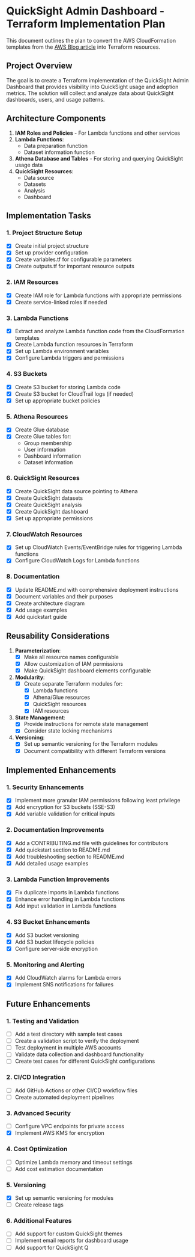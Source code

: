 # QuickSight Admin Dashboard - Terraform Implementation Plan

This document outlines the plan to convert the AWS CloudFormation templates from the [AWS Blog article](https://aws.amazon.com/blogs/business-intelligence/measure-the-adoption-of-your-amazon-quicksight-dashboards-and-view-your-bi-portfolio-in-a-single-pane-of-glass/) into Terraform resources.

## Project Overview

The goal is to create a Terraform implementation of the QuickSight Admin Dashboard that provides visibility into QuickSight usage and adoption metrics. The solution will collect and analyze data about QuickSight dashboards, users, and usage patterns.

## Architecture Components

1. **IAM Roles and Policies** - For Lambda functions and other services
2. **Lambda Functions**:
   - Data preparation function
   - Dataset information function
3. **Athena Database and Tables** - For storing and querying QuickSight usage data
4. **QuickSight Resources**:
   - Data source
   - Datasets
   - Analysis
   - Dashboard

## Implementation Tasks

### 1. Project Structure Setup
- [x] Create initial project structure
- [x] Set up provider configuration
- [x] Create variables.tf for configurable parameters
- [x] Create outputs.tf for important resource outputs

### 2. IAM Resources
- [x] Create IAM role for Lambda functions with appropriate permissions
- [x] Create service-linked roles if needed

### 3. Lambda Functions
- [x] Extract and analyze Lambda function code from the CloudFormation templates
- [x] Create Lambda function resources in Terraform
- [x] Set up Lambda environment variables
- [x] Configure Lambda triggers and permissions

### 4. S3 Buckets
- [x] Create S3 bucket for storing Lambda code
- [x] Create S3 bucket for CloudTrail logs (if needed)
- [x] Set up appropriate bucket policies

### 5. Athena Resources
- [x] Create Glue database
- [x] Create Glue tables for:
  - Group membership
  - User information
  - Dashboard information
  - Dataset information

### 6. QuickSight Resources
- [x] Create QuickSight data source pointing to Athena
- [x] Create QuickSight datasets
- [x] Create QuickSight analysis
- [x] Create QuickSight dashboard
- [x] Set up appropriate permissions

### 7. CloudWatch Resources
- [x] Set up CloudWatch Events/EventBridge rules for triggering Lambda functions
- [x] Configure CloudWatch Logs for Lambda functions

### 8. Documentation
- [x] Update README.md with comprehensive deployment instructions
- [x] Document variables and their purposes
- [x] Create architecture diagram
- [x] Add usage examples
- [x] Add quickstart guide

## Reusability Considerations

1. **Parameterization**:
   - [x] Make all resource names configurable
   - [x] Allow customization of IAM permissions
   - [x] Make QuickSight dashboard elements configurable

2. **Modularity**:
   - [x] Create separate Terraform modules for:
     - [x] Lambda functions
     - [x] Athena/Glue resources
     - [x] QuickSight resources
     - [x] IAM resources

3. **State Management**:
   - [x] Provide instructions for remote state management
   - [x] Consider state locking mechanisms

4. **Versioning**:
   - [x] Set up semantic versioning for the Terraform modules
   - [x] Document compatibility with different Terraform versions

## Implemented Enhancements

### 1. Security Enhancements
- [x] Implement more granular IAM permissions following least privilege
- [x] Add encryption for S3 buckets (SSE-S3)
- [x] Add variable validation for critical inputs

### 2. Documentation Improvements
- [x] Add a CONTRIBUTING.md file with guidelines for contributors
- [x] Add quickstart section to README.md
- [x] Add troubleshooting section to README.md
- [x] Add detailed usage examples

### 3. Lambda Function Improvements
- [x] Fix duplicate imports in Lambda functions
- [x] Enhance error handling in Lambda functions
- [x] Add input validation in Lambda functions

### 4. S3 Bucket Enhancements
- [x] Add S3 bucket versioning
- [x] Add S3 bucket lifecycle policies
- [x] Configure server-side encryption

### 5. Monitoring and Alerting
- [x] Add CloudWatch alarms for Lambda errors
- [x] Implement SNS notifications for failures

## Future Enhancements

### 1. Testing and Validation
- [ ] Add a test directory with sample test cases
- [ ] Create a validation script to verify the deployment
- [ ] Test deployment in multiple AWS accounts
- [ ] Validate data collection and dashboard functionality
- [ ] Create test cases for different QuickSight configurations

### 2. CI/CD Integration
- [ ] Add GitHub Actions or other CI/CD workflow files
- [ ] Create automated deployment pipelines

### 3. Advanced Security
- [ ] Configure VPC endpoints for private access
- [x] Implement AWS KMS for encryption

### 4. Cost Optimization
- [ ] Optimize Lambda memory and timeout settings
- [ ] Add cost estimation documentation

### 5. Versioning
- [x] Set up semantic versioning for modules
- [ ] Create release tags

### 6. Additional Features
- [ ] Add support for custom QuickSight themes
- [ ] Implement email reports for dashboard usage
- [ ] Add support for QuickSight Q